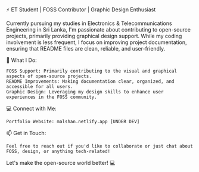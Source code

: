 ⚡ ET Student | FOSS Contributor | Graphic Design Enthusiast

Currently pursuing my studies in Electronics & Telecommunications Engineering in Sri Lanka, I'm passionate about contributing to open-source projects, primarily providing graphical design support. While my coding involvement is less frequent, I focus on improving project documentation, ensuring that README files are clean, reliable, and user-friendly.

🔧 What I Do:

    FOSS Support: Primarily contributing to the visual and graphical aspects of open-source projects.
    README Improvements: Making documentation clear, organized, and accessible for all users.
    Graphic Design: Leveraging my design skills to enhance user experiences in the FOSS community.

💻 Connect with Me:

    Portfolio Website: malshan.netlify.app [UNDER DEV]

📫 Get in Touch:

    Feel free to reach out if you'd like to collaborate or just chat about FOSS, design, or anything tech-related!

Let's make the open-source world better! 💻
